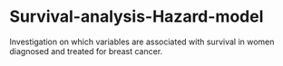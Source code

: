 # Survival-analysis-Hazard-model
Investigation on which variables are associated with survival in women diagnosed and treated for breast cancer. 
